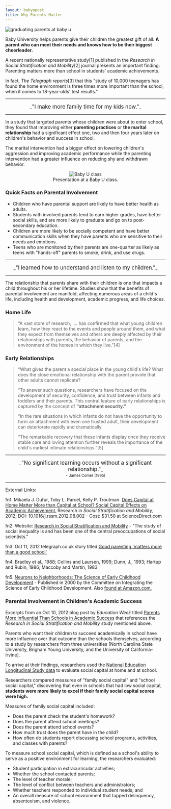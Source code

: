 ```yaml
---
layout: babyupost
title: Why Parents Matter
---
```


![graduating parents at baby u](https://farm9.staticflickr.com/8671/16123573514_7f8d93a54c_o.jpg)



Baby University helps parents give their children the greatest gift of all: **A parent who can meet their needs and knows how to be their biggest cheerleader.**

A recent nationally representative study[1] published in the _Research in Social Stratification and Mobility_[2] journal presents an important finding: Parenting matters more than school in students' academic achievements.



In fact, _The Telegraph reports_[3] that this "study of 10,000 teenagers has found the home environment is three times more important than the school, when it comes to 18-year-olds' test results."


---

<div style="text-align:center" markdown="1">_<big>"I make more family time for my kids now."</big>_</div>

---


In a study that targeted parents whose children were about to enter school, they found that improving either **parenting practices** or **the marital relationship** had a significant effect one, two and then four years later on children's behavior and success in school. 

The marital intervention had a bigger effect on lowering children's aggression and improving academic performance while the parenting intervention had a greater influence on reducing shy and withdrawn behavior.

<div style="text-align:center;" class="photo-caption"> 
<img alt="Baby U class" src="https://c1.staticflickr.com/1/588/21804314552_de27d36015_o.jpg" />
<br />Presentation at a Baby U class.
</div>



### Quick Facts on Parental Involvement

* Children who have parental support are likely to have better health as adults.
* Students with involved parents tend to earn higher grades, have better social skills, and are more likely to graduate and go on to post-secondary education.
* Children are more likely to be socially competent and have better communication skills when they have parents who are sensitive to their needs and emotions.
* Teens who are monitored by their parents are one-quarter as likely as teens with "hands-off" parents to smoke, drink, and use drugs.


---

<div style="text-align:center" markdown="1">_<big>"I learned how to understand and listen to my children."</big>_</div>

---


The relationship that parents share with their children is one that impacts a child throughout his or her lifetime. Studies show that the benefits of parental involvement are manifold, affecting numerous areas of a child's life, including health and development, academic progress, and life choices.


### Home Life

> “A vast store of research, …. has confirmed that what young children learn, how they react to the events and people around them, and what they expect from themselves and others are deeply affected by their relationships with parents, the behavior of parents, and the environment of the homes in which they live.”[4]


### Early Relationships

<blockquote markdown="1">“What gives the parent a special place in the young child's life? What does the close emotional relationship with the parent provide that other adults cannot replicate? 

“To answer such questions, researchers have focused on the development of security, confidence, and trust between infants and toddlers and their parents. This central feature of early relationships is captured by the concept of **“attachment security.”** 

“In the rare situations in which infants do not have the opportunity to form an attachment with even one trusted adult, their development can deteriorate rapidly and dramatically.

“The remarkable recovery that these infants display once they receive stable care and loving attention further reveals the importance of the child's earliest intimate relationships.”[5]
</blockquote>


---

<div style="text-align:center" markdown="1">_<big>"No significant learning occurs without a significant relationship."</big>_  <br /> - <small>James Comer (1995)</small></div> 

---




External Links:

fn1. Mikaela J. Dufur, Toby L. Parcel, Kelly P. Troutman. [Does Capital at Home Matter More than Capital at School? Social Capital Effects on Academic Achievement.](http://www.sciencedirect.com/science/article/pii/S027656241200042X) Research in _Social Stratification and Mobility,_ 2012; DOI: 10.1016/j.rssm.2012.08.002 - Cost: $31.50 at ScienceDirect.com

fn2. Website: [Research in Social Stratification and Mobility](http://www.journals.elsevier.com/research-in-social-stratification-and-mobility/) - "The study of social inequality is and has been one of the central preoccupations of social scientists."

fn3. Oct 11, 2012 telegraph.co.uk story titled [Good parenting 'matters more than a good school'](http://www.telegraph.co.uk/education/educationnews/9602564/Good-parenting-matters-more-than-a-good-schoolsc.html)

fn4. Bradley et al., 1988; Collins and Laursen, 1999; Dunn, J., 1993; Hartup and Rubin, 1986; Maccoby and Martin, 1983

fn5. [Neurons to Neighborhoods: The Science of Early Childhood Development](http://www.nap.edu/catalog/9824/from-neurons-to-neighborhoods-the-science-of-early-childhood-development) - Published in 2000 by the Committee on Integrating the Science of Early Childhood Development. Also [found at Amazon.com.](http://www.amazon.com/From-Neurons-Neighborhoods-Childhood-Development/dp/0309069882) 



### Parental Involvement in Children's Academic Success

Excerpts from an Oct 10, 2012 blog post by _Education Week_ titled [Parents More Influential Than Schools in Academic Success](http://blogs.edweek.org/edweek/parentsandthepublic/2012/10/study_parents_more_influential_than_schools_in_academic_success.html) that references the _Research in Social Stratification and Mobility_ study mentioned above.

<div class="highlighted" markdown="1">
Parents who want their children to succeed academically in school have more influence over that outcome than the schools themselves, according to a study by researchers from three universities [North Carolina State University, Brigham Young University, and the University of California-Irvine].

To arrive at their findings, researchers used the [National Education Longitudinal Study data](http://nces.ed.gov/surveys/els2002/) to evaluate social capital at home and at school.

Researchers compared measures of "family social capital" and "school social capital," discovering that even in schools that had low social capital, **students were more likely to excel if their family social capital scores were high.**

Measures of family social capital included:

* Does the parent check the student's homework?
* Does the parent attend school meetings?
* Does the parent attend school events?
* How much trust does the parent have in the child?
* How often do students report discussing school programs, activities, and classes with parents?

To measure school social capital, which is defined as a school's ability to serve as a positive environment for learning, the researchers evaluated:

* Student participation in extracurricular activities;
* Whether the school contacted parents;
* The level of teacher morale;
* The level of conflict between teachers and administrators;
* Whether teachers responded to individual student needs; and
* An overall measure of school environment that tapped delinquency, absenteeism, and violence.

</div>
